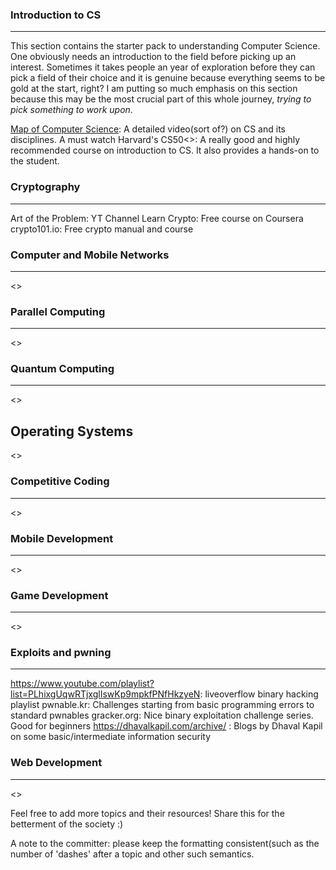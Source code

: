 ### Introduction to CS
-------------------------------
This section contains the starter pack to understanding Computer Science.
One obviously needs an introduction to the field before picking up an interest.
Sometimes it takes people an year of exploration before they can pick a field of
their choice and it is genuine because everything seems to be gold at the start,
right? I am putting so much emphasis on this section because this may be the most
crucial part of this whole journey, _trying to pick something to work upon_.

[Map of Computer Science](https://youtu.be/SzJ46YA_RaA): A detailed video(sort of?) on CS and its disciplines. A must watch
Harvard's CS50<<please add a working link here>>: A really good and highly recommended course on introduction to CS. It also provides a hands-on to the student.



### Cryptography
-------------------------------
Art of the Problem: YT Channel
Learn Crypto: Free course on Coursera
crypto101.io: Free crypto manual and course





### Computer and Mobile Networks
-------------------------------
<<add resources>>





### Parallel Computing
-------------------------------
<<add resources>>








### Quantum Computing
-------------------------------
<<add resources>>







Operating Systems
-------------------------------
<<add resources>>






### Competitive Coding
-------------------------------
<<add resources>>




### Mobile Development
-------------------------------
<<add resources>>






### Game Development
-------------------------------
<<add resources>>





### Exploits and pwning
-------------------------------
https://www.youtube.com/playlist?list=PLhixgUqwRTjxglIswKp9mpkfPNfHkzyeN: liveoverflow binary hacking playlist
pwnable.kr: Challenges starting from basic programming errors to standard pwnables
gracker.org: Nice binary exploitation challenge series. Good for beginners
https://dhavalkapil.com/archive/ : Blogs by Dhaval Kapil on some basic/intermediate information security



### Web Development
-------------------------------
<<add resources>>





Feel free to add more topics and their resources!
Share this for the betterment of the society :)

A note to the committer: please keep the formatting
consistent(such as the number of 'dashes' after a topic and
other such semantics.
